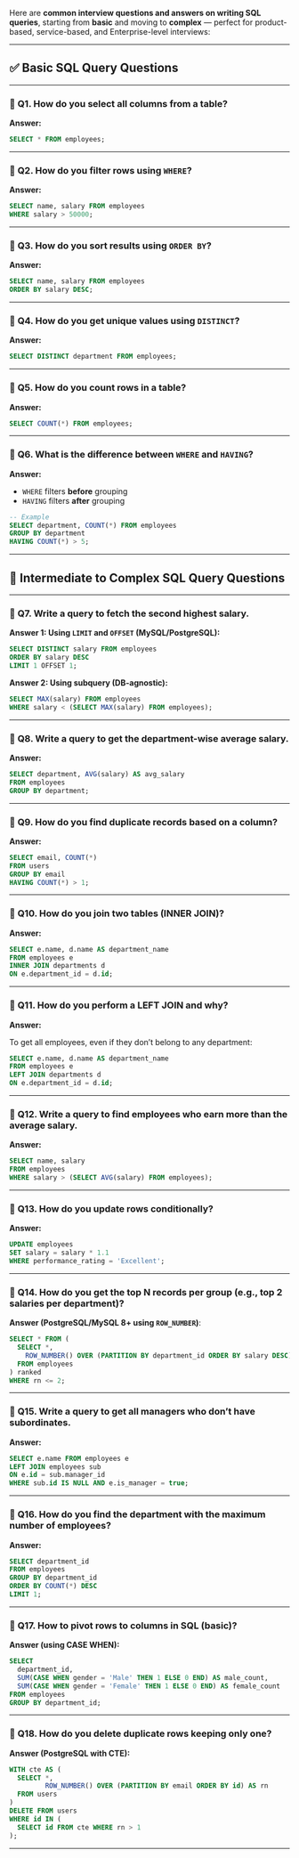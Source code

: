 Here are **common interview questions and answers on writing SQL queries**, starting from **basic** and moving to **complex** — perfect for product-based, service-based, and Enterprise-level interviews:

---

## ✅ Basic SQL Query Questions

---

### 📌 **Q1. How do you select all columns from a table?**

**Answer:**

```sql
SELECT * FROM employees;
```

---

### 📌 **Q2. How do you filter rows using `WHERE`?**

**Answer:**

```sql
SELECT name, salary FROM employees
WHERE salary > 50000;
```

---

### 📌 **Q3. How do you sort results using `ORDER BY`?**

**Answer:**

```sql
SELECT name, salary FROM employees
ORDER BY salary DESC;
```

---

### 📌 **Q4. How do you get unique values using `DISTINCT`?**

**Answer:**

```sql
SELECT DISTINCT department FROM employees;
```

---

### 📌 **Q5. How do you count rows in a table?**

**Answer:**

```sql
SELECT COUNT(*) FROM employees;
```

---

### 📌 **Q6. What is the difference between `WHERE` and `HAVING`?**

**Answer:**

- `WHERE` filters **before** grouping  
- `HAVING` filters **after** grouping

```sql
-- Example
SELECT department, COUNT(*) FROM employees
GROUP BY department
HAVING COUNT(*) > 5;
```

---

## 🚀 Intermediate to Complex SQL Query Questions

---

### 📌 **Q7. Write a query to fetch the second highest salary.**

**Answer 1: Using `LIMIT` and `OFFSET` (MySQL/PostgreSQL):**

```sql
SELECT DISTINCT salary FROM employees
ORDER BY salary DESC
LIMIT 1 OFFSET 1;
```

**Answer 2: Using subquery (DB-agnostic):**

```sql
SELECT MAX(salary) FROM employees
WHERE salary < (SELECT MAX(salary) FROM employees);
```

---

### 📌 **Q8. Write a query to get the department-wise average salary.**

**Answer:**

```sql
SELECT department, AVG(salary) AS avg_salary
FROM employees
GROUP BY department;
```

---

### 📌 **Q9. How do you find duplicate records based on a column?**

**Answer:**

```sql
SELECT email, COUNT(*) 
FROM users
GROUP BY email
HAVING COUNT(*) > 1;
```

---

### 📌 **Q10. How do you join two tables (INNER JOIN)?**

**Answer:**

```sql
SELECT e.name, d.name AS department_name
FROM employees e
INNER JOIN departments d
ON e.department_id = d.id;
```

---

### 📌 **Q11. How do you perform a LEFT JOIN and why?**

**Answer:**

To get all employees, even if they don’t belong to any department:

```sql
SELECT e.name, d.name AS department_name
FROM employees e
LEFT JOIN departments d
ON e.department_id = d.id;
```

---

### 📌 **Q12. Write a query to find employees who earn more than the average salary.**

**Answer:**

```sql
SELECT name, salary
FROM employees
WHERE salary > (SELECT AVG(salary) FROM employees);
```

---

### 📌 **Q13. How do you update rows conditionally?**

**Answer:**

```sql
UPDATE employees
SET salary = salary * 1.1
WHERE performance_rating = 'Excellent';
```

---

### 📌 **Q14. How do you get the top N records per group (e.g., top 2 salaries per department)?**

**Answer (PostgreSQL/MySQL 8+ using `ROW_NUMBER`)**:

```sql
SELECT * FROM (
  SELECT *,
    ROW_NUMBER() OVER (PARTITION BY department_id ORDER BY salary DESC) AS rn
  FROM employees
) ranked
WHERE rn <= 2;
```

---

### 📌 **Q15. Write a query to get all managers who don’t have subordinates.**

**Answer:**

```sql
SELECT e.name FROM employees e
LEFT JOIN employees sub
ON e.id = sub.manager_id
WHERE sub.id IS NULL AND e.is_manager = true;
```

---

### 📌 **Q16. How do you find the department with the maximum number of employees?**

**Answer:**

```sql
SELECT department_id
FROM employees
GROUP BY department_id
ORDER BY COUNT(*) DESC
LIMIT 1;
```

---

### 📌 **Q17. How to pivot rows to columns in SQL (basic)?**

**Answer (using CASE WHEN):**

```sql
SELECT 
  department_id,
  SUM(CASE WHEN gender = 'Male' THEN 1 ELSE 0 END) AS male_count,
  SUM(CASE WHEN gender = 'Female' THEN 1 ELSE 0 END) AS female_count
FROM employees
GROUP BY department_id;
```

---

### 📌 **Q18. How do you delete duplicate rows keeping only one?**

**Answer (PostgreSQL with CTE):**

```sql
WITH cte AS (
  SELECT *, 
         ROW_NUMBER() OVER (PARTITION BY email ORDER BY id) AS rn
  FROM users
)
DELETE FROM users
WHERE id IN (
  SELECT id FROM cte WHERE rn > 1
);
```

---

